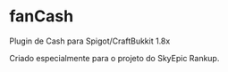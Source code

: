 # fanCash
Plugin de Cash para Spigot/CraftBukkit 1.8x

Criado especialmente para o projeto do SkyEpic Rankup.
